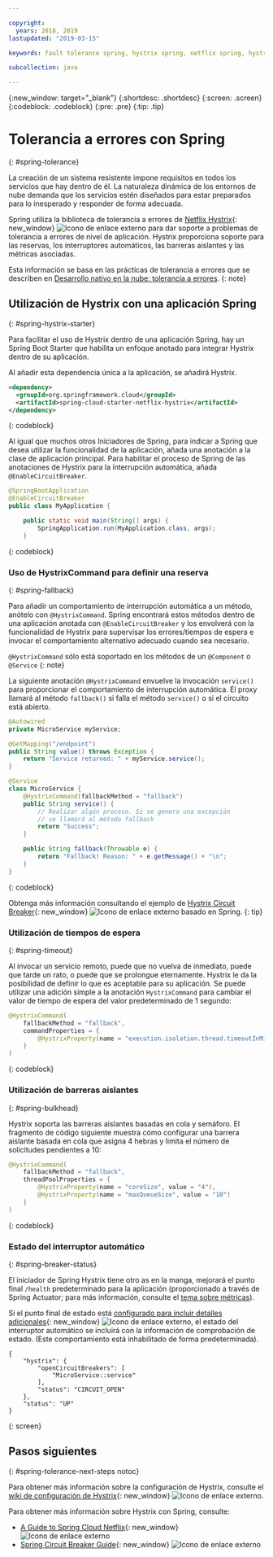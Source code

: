 ```yaml
---

copyright:
  years: 2018, 2019
lastupdated: "2019-03-15"

keywords: fault tolerance spring, hystrix spring, netflix spring, hystrixcommand spring, bulkhead spring, circuit breaker spring

subcollection: java

---
```


{:new_window: target="_blank"}
{:shortdesc: .shortdesc}
{:screen: .screen}
{:codeblock: .codeblock}
{:pre: .pre}
{:tip: .tip}

# Tolerancia a errores con Spring
{: #spring-tolerance}

La creación de un sistema resistente impone requisitos en todos los servicios que hay dentro de él. La naturaleza dinámica de los entornos de nube demanda que los servicios estén diseñados para estar preparados para lo inesperado y responder de forma adecuada.

Spring utiliza la biblioteca de tolerancia a errores de [Netflix Hystrix](https://github.com/Netflix/Hystrix/wiki){: new_window} ![Icono de enlace externo](../icons/launch-glyph.svg "Icono de enlace externo") para dar soporte a problemas de tolerancia a errores de nivel de aplicación. Hystrix proporciona soporte para las reservas, los interruptores automáticos, las barreras aislantes y las métricas asociadas. 

Esta información se basa en las prácticas de tolerancia a errores que se describen en [Desarrollo nativo en la nube: tolerancia a errores](/docs/java?topic=cloud-native-fault-tolerance#fault-tolerance).
{: note}

## Utilización de Hystrix con una aplicación Spring
{: #spring-hystrix-starter}

Para facilitar el uso de Hystrix dentro de una aplicación Spring, hay un Spring Boot Starter que habilita un enfoque anotado para integrar Hystrix dentro de su aplicación.

Al añadir esta dependencia única a la aplicación, se añadirá Hystrix. 

```xml
<dependency>
  <groupId>org.springframework.cloud</groupId>
  <artifactId>spring-cloud-starter-netflix-hystrix</artifactId>
</dependency>
```
{: codeblock}

Al igual que muchos otros Iniciadores de Spring, para indicar a Spring que desea utilizar la funcionalidad de la aplicación, añada una anotación a la clase de aplicación principal. Para habilitar el proceso de Spring de las anotaciones de Hystrix para la interrupción automática, añada `@EnableCircuitBreaker`.

```java
@SpringBootApplication
@EnableCircuitBreaker
public class MyApplication {

	public static void main(String[] args) {
		SpringApplication.run(MyApplication.class, args);
	}
```
{: codeblock}

### Uso de HystrixCommand para definir una reserva
{: #spring-fallback}

Para añadir un comportamiento de interrupción automática a un método, anótelo con `@HystrixCommand`. Spring encontrará estos métodos dentro de una aplicación anotada con `@EnableCircuitBreaker` y los envolverá con la funcionalidad de Hystrix para supervisar los errores/tiempos de espera e invocar el comportamiento alternativo adecuado cuando sea necesario. 

`@HystrixCommand` sólo está soportado en los métodos de un `@Component` o `@Service` {: note}

La siguiente anotación `@HystrixCommand` envuelve la invocación `service()` para proporcionar el comportamiento de interrupción automática. El proxy llamará al método `fallback()` si falla el método `service()` o si el circuito está abierto.

```java
@Autowired
private MicroService myService;

@GetMapping("/endpoint")
public String value() throws Exception {
    return "Service returned: " + myService.service();
}

@Service
class MicroService {
    @HystrixCommand(fallbackMethod = "fallback")
    public String service() {
        // Realizar algún proceso. Si se genera una excepción
        // se llamará al método fallback
        return "Success";
    }

    public String fallback(Throwable e) {
        return "Fallback! Reason: " + e.getMessage() + "\n";
    }
}
```
{: codeblock}

Obtenga más información consultando el ejemplo de [Hystrix Circuit Breaker](https://spring.io/guides/gs/circuit-breaker/){: new_window} ![Icono de enlace externo](../icons/launch-glyph.svg "Icono de enlace externo") basado en Spring.
{: tip}

### Utilización de tiempos de espera
{: #spring-timeout}

Al invocar un servicio remoto, puede que no vuelva de inmediato, puede que tarde un rato, o puede que se prolongue eternamente. Hystrix le da la posibilidad de definir lo que es aceptable para su aplicación. Se puede utilizar una adición simple a la anotación `HystrixCommand` para cambiar el valor de tiempo de espera del valor predeterminado de 1 segundo:

```java
@HystrixCommand(
    fallbackMethod = "fallback",
    commandProperties = {
        @HystrixProperty(name = "execution.isolation.thread.timeoutInMilliseconds", value = "30000"),
    }
)
```
{: codeblock}

### Utilización de barreras aislantes
{: #spring-bulkhead}

Hystrix soporta las barreras aislantes basadas en cola y semáforo. El fragmento de código siguiente muestra cómo configurar una barrera aislante basada en cola que asigna 4 hebras y limita el número de solicitudes pendientes a 10:

```java
@HystrixCommand(
    fallbackMethod = "fallback",
    threadPoolProperties = {
        @HystrixProperty(name = "coreSize", value = "4"),
        @HystrixProperty(name = "maxQueueSize", value = "10")
    }
)
```
{: codeblock}

### Estado del interruptor automático
{: #spring-breaker-status}

El iniciador de Spring Hystrix tiene otro as en la manga, mejorará el punto final `/health` predeterminado para la aplicación (proporcionado a través de Spring Actuator; para más información, consulte el [tema sobre métricas](/docs/java?topic=java-spring-metrics#spring-metrics)).

Si el punto final de estado está [configurado para incluir detalles adicionales](https://docs.spring.io/spring-boot/docs/current/reference/html/production-ready-endpoints.html#production-ready-health){: new_window} ![Icono de enlace externo](../icons/launch-glyph.svg "Icono de enlace externo"), el estado del interruptor automático se incluirá con la información de comprobación de estado. (Este comportamiento está inhabilitado de forma predeterminada).

```
{
    "hystrix": {
        "openCircuitBreakers": [
            "MicroService::service"
        ],
        "status": "CIRCUIT_OPEN"
    },
    "status": "UP"
}
```
{: screen}

## Pasos siguientes
{: #spring-tolerance-next-steps notoc}

Para obtener más información sobre la configuración de Hystrix, consulte el [wiki de configuración de Hystrix](https://github.com/Netflix/Hystrix/wiki/Configuration){: new_window} ![Icono de enlace externo](../icons/launch-glyph.svg "Icono de enlace externo").

Para obtener más información sobre Hystrix con Spring, consulte:

* [A Guide to Spring Cloud Netflix](https://www.baeldung.com/spring-cloud-netflix-hystrix){: new_window} ![Icono de enlace externo](../icons/launch-glyph.svg "Icono de enlace externo")
* [Spring Circuit Breaker Guide](https://spring.io/guides/gs/circuit-breaker/){: new_window} ![Icono de enlace externo](../icons/launch-glyph.svg "Icono de enlace externo")
